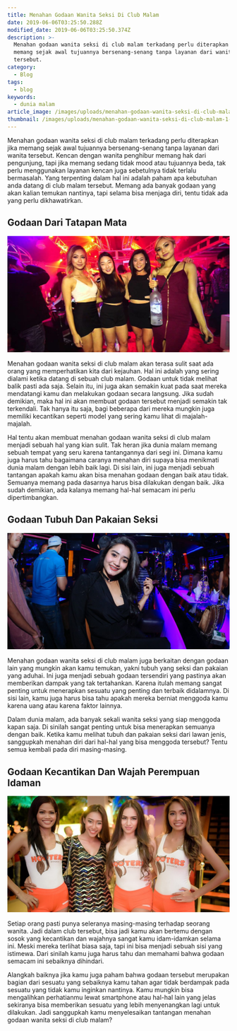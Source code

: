 ```yaml
---
title: Menahan Godaan Wanita Seksi Di Club Malam
date: 2019-06-06T03:25:50.288Z
modified_date: 2019-06-06T03:25:50.374Z
description: >-
  Menahan godaan wanita seksi di club malam terkadang perlu diterapkan jika
  memang sejak awal tujuannya bersenang-senang tanpa layanan dari wanita
  tersebut.
category:
  - Blog
tags:
  - blog
keywords:
  - dunia malam
article_image: /images/uploads/menahan-godaan-wanita-seksi-di-club-malam-3.jpg
thumbnail: /images/uploads/menahan-godaan-wanita-seksi-di-club-malam-1-014.jpg
---
```

Menahan godaan wanita seksi di club malam terkadang perlu diterapkan jika memang sejak awal tujuannya bersenang-senang tanpa layanan dari wanita tersebut. Kencan dengan wanita penghibur memang hak dari pengunjung, tapi jika memang sedang tidak mood atau tujuannya beda, tak perlu menggunakan layanan kencan juga sebetulnya tidak terlalu bermasalah. Yang terpenting dalam hal ini adalah paham apa kebutuhan anda datang di club malam tersebut. Memang ada banyak godaan yang akan kalian temukan nantinya, tapi selama bisa menjaga diri, tentu tidak ada yang perlu dikhawatirkan.



## Godaan Dari Tatapan Mata

![Menahan Godaan Wanita Seksi Di Club Malam](/images/uploads/menahan-godaan-wanita-seksi-di-club-malam-3.jpg)

Menahan godaan wanita seksi di club malam akan terasa sulit saat ada orang yang memperhatikan kita dari kejauhan. Hal ini adalah yang sering dialami ketika datang di sebuah club malam. Godaan untuk tidak melihat balik pasti ada saja. Selain itu, ini juga akan semakin kuat pada saat mereka mendatangi kamu dan melakukan godaan secara langsung. Jika sudah demikian, maka hal ini akan membuat godaan tersebut menjadi semakin tak terkendali. Tak hanya itu saja, bagi beberapa dari mereka mungkin juga memiliki kecantikan seperti model yang sering kamu lihat di majalah-majalah.

Hal tentu akan membuat menahan godaan wanita seksi di club malam menjadi sebuah hal yang kian sulit. Tak heran jika dunia malam memang sebuah tempat yang seru karena tantangannya dari segi ini. Dimana kamu juga harus tahu bagaimana caranya menahan diri supaya bisa menikmati dunia malam dengan lebih baik lagi. Di sisi lain, ini juga menjadi sebuah tantangan apakah kamu akan bisa menahan godaan dengan baik atau tidak. Semuanya memang pada dasarnya harus bisa dilakukan dengan baik. Jika sudah demikian, ada kalanya memang hal-hal semacam ini perlu dipertimbangkan.



## Godaan Tubuh Dan Pakaian Seksi

![Menahan Godaan Wanita Seksi Di Club Malam](/images/uploads/menahan-godaan-wanita-seksi-di-club-malam-2.jpg)

Menahan godaan wanita seksi di club malam juga berkaitan dengan godaan lain yang mungkin akan kamu temukan, yakni tubuh yang seksi dan pakaian yang aduhai. Ini juga menjadi sebuah godaan tersendiri yang pastinya akan memberikan dampak yang tak tertahankan. Karena itulah memang sangat penting untuk menerapkan sesuatu yang penting dan terbaik didalamnya. Di sisi lain, kamu juga harus bisa tahu apakah mereka berniat menggoda kamu karena uang atau karena faktor lainnya.

Dalam dunia malam, ada banyak sekali wanita seksi yang siap menggoda kapan saja. Di sinilah sangat penting untuk bisa menerapkan semuanya dengan baik. Ketika kamu melihat tubuh dan pakaian seksi dari lawan jenis, sanggupkah menahan diri dari hal-hal yang bisa menggoda tersebut? Tentu semua kembali pada diri masing-masing.



## Godaan Kecantikan Dan Wajah Perempuan Idaman

![Menahan Godaan Wanita Seksi Di Club Malam](/images/uploads/menahan-godaan-wanita-seksi-di-club-malam-1.jpg)

Setiap orang pasti punya seleranya masing-masing terhadap seorang wanita. Jadi dalam club tersebut, bisa jadi kamu akan bertemu dengan sosok yang kecantikan dan wajahnya sangat kamu idam-idamkan selama ini. Meski mereka terlihat biasa saja, tapi ini bisa menjadi sebuah sisi yang istimewa. Dari sinilah kamu juga harus tahu dan memahami bahwa godaan semacam ini sebaiknya dihindari. 

Alangkah baiknya jika kamu juga paham bahwa godaan tersebut merupakan bagian dari sesuatu yang sebaiknya kamu tahan agar tidak berdampak pada sesuatu yang tidak kamu inginkan nantinya. Kamu mungkin bisa mengalihkan perhatianmu lewat smartphone atau hal-hal lain yang jelas sekiranya bisa memberikan sesuatu yang lebih menyenangkan lagi untuk dilakukan. Jadi sanggupkah kamu menyelesaikan tantangan menahan godaan wanita seksi di club malam?
